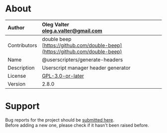 
# About

| Author       | Oleg Valter<br>[oleg.a.valter@gmail.com](mailto:oleg.a.valter@gmail.com) |
| :----------- | :----------------------- |
| Contributors | double beep<br>[https://github.com/double-beep](https://github.com/double-beep) |
| Name | @userscripters/generate-headers |
| Description | Userscript manager header generator |
| License | [GPL-3.0-or-later](https://spdx.org/licenses/GPL-3.0-or-later) |
| Version | 2.8.0 |

# Support

Bug reports for the project should be [submitted here](https://github.com/userscripters/generate-headers/issues).
<br>Before adding a new one, please check if it hasn't been raised before.
  